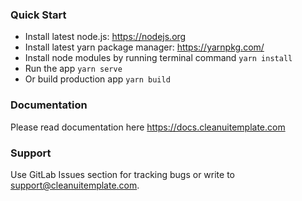 ### Quick Start ###

* Install latest node.js: https://nodejs.org​
* Install latest yarn package manager: https://yarnpkg.com/​
* Install node modules by running terminal command `yarn install`
* Run the app `yarn serve`
* Or build production app `yarn build`

### Documentation ###

Please read documentation here https://docs.cleanuitemplate.com

### Support ###

Use GitLab Issues section for tracking bugs or write to [support@cleanuitemplate.com](mailto:support@cleanuitemplate.com).
